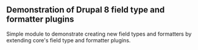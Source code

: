 ## Demonstration of Drupal 8 field type and formatter plugins

Simple module to demonstrate creating new field types and formatters by extending core's field type and formatter plugins.
